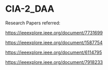 # CIA-2_DAA



Research Papers referred:


https://ieeexplore.ieee.org/document/7731699

https://ieeexplore.ieee.org/document/1587754

https://ieeexplore.ieee.org/document/6114795

https://ieeexplore.ieee.org/document/7918233
